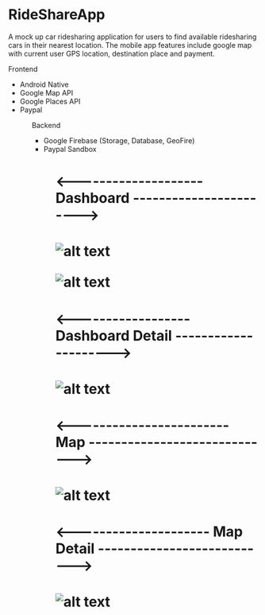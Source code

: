 # RideShareApp

<p>A mock up car ridesharing application for users to find available ridesharing cars in their nearest location. The mobile app features include google map with current user GPS location, destination place and payment. </p>

<p>Frontend</p>
<ul>
  <li>Android Native</li>
  <li>Google Map API</li>
  <li>Google Places API</li>
  <li>Paypal</li>
<ul>
  
<p>Backend</p>
<ul>
  <li>Google Firebase (Storage, Database, GeoFire)</li>
  <li>Paypal Sandbox</li>
<ul>

<h1><--------------------     Dashboard    -----------------------><h1>

![alt text](https://github.com/zafry26/TravelApp/blob/main/SC/image_123986672%20(1).JPG?raw=true)

![alt text](https://github.com/zafry26/TravelApp/blob/main/SC/image_123986672%20(5).JPG?raw=true)

<h1><------------------    Dashboard Detail    ---------------------><h1>
  
![alt text](https://github.com/zafry26/TravelApp/blob/main/SC/image_123986672%20(4).JPG?raw=true)
  
<h1><------------------------   Map    -----------------------------><h1>

![alt text](https://github.com/zafry26/TravelApp/blob/main/SC/image_123986672%20(2).JPG?raw=true)
  
<h1><---------------------  Map Detail   ---------------------------><h1>

![alt text](https://github.com/zafry26/TravelApp/blob/main/SC/image_123986672%20(3).JPG?raw=true)





